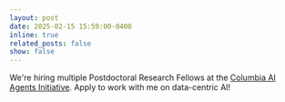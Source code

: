 ```yaml
---
layout: post
date: 2025-02-15 15:59:00-0400
inline: true
related_posts: false
show: false
---
```


We're hiring multiple Postdoctoral Research Fellows at the [Columbia AI Agents Initiative](https://columbia-agents-initiative.com/). Apply to work with me on data-centric AI!